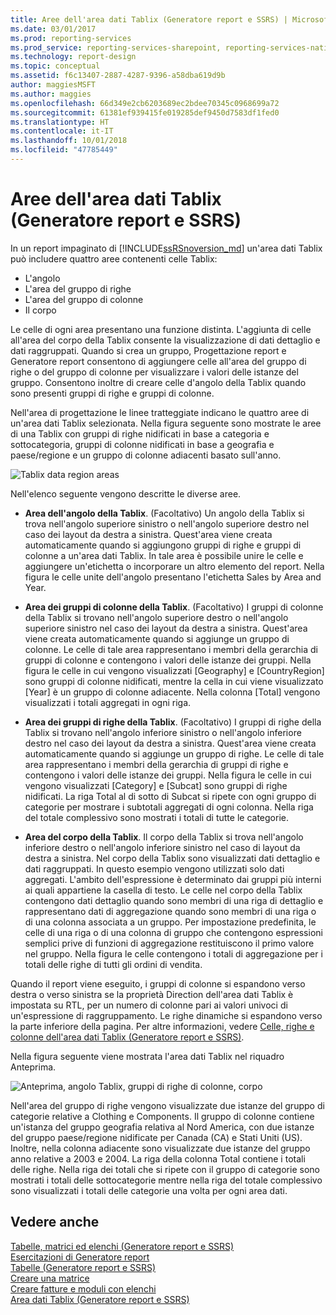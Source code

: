 ```yaml
---
title: Aree dell'area dati Tablix (Generatore report e SSRS) | Microsoft Docs
ms.date: 03/01/2017
ms.prod: reporting-services
ms.prod_service: reporting-services-sharepoint, reporting-services-native
ms.technology: report-design
ms.topic: conceptual
ms.assetid: f6c13407-2887-4287-9396-a58dba619d9b
author: maggiesMSFT
ms.author: maggies
ms.openlocfilehash: 66d349e2cb6203689ec2bdee70345c0968699a72
ms.sourcegitcommit: 61381ef939415fe019285def9450d7583df1fed0
ms.translationtype: HT
ms.contentlocale: it-IT
ms.lasthandoff: 10/01/2018
ms.locfileid: "47785449"
---
```

# <a name="tablix-data-region-areas-report-builder-and-ssrs"></a>Aree dell'area dati Tablix (Generatore report e SSRS)
 In un report impaginato di [!INCLUDE[ssRSnoversion_md](../../includes/ssrsnoversion-md.md)] un'area dati Tablix può includere quattro aree contenenti celle Tablix:   
* L'angolo  
* L'area del gruppo di righe  
* L'area del gruppo di colonne  
* Il corpo   
  
Le celle di ogni area presentano una funzione distinta. L'aggiunta di celle all'area del corpo della Tablix consente la visualizzazione di dati dettaglio e dati raggruppati. Quando si crea un gruppo, Progettazione report e Generatore report consentono di aggiungere celle all'area del gruppo di righe o del gruppo di colonne per visualizzare i valori delle istanze del gruppo. Consentono inoltre di creare celle d'angolo della Tablix quando sono presenti gruppi di righe e gruppi di colonne.  
  
Nell'area di progettazione le linee tratteggiate indicano le quattro aree di un'area dati Tablix selezionata. Nella figura seguente sono mostrate le aree di una Tablix con gruppi di righe nidificati in base a categoria e sottocategoria, gruppi di colonne nidificati in base a geografia e paese/regione e un gruppo di colonne adiacenti basato sull'anno.  
  
 ![Tablix data region areas](../../reporting-services/report-design/media/rs-tablixareas.gif "Tablix data region areas")  
  
 Nell'elenco seguente vengono descritte le diverse aree.  
  
-   **Area dell'angolo della Tablix**. (Facoltativo) Un angolo della Tablix si trova nell'angolo superiore sinistro o nell'angolo superiore destro nel caso dei layout da destra a sinistra. Quest'area viene creata automaticamente quando si aggiungono gruppi di righe e gruppi di colonne a un'area dati Tablix. In tale area è possibile unire le celle e aggiungere un'etichetta o incorporare un altro elemento del report. Nella figura le celle unite dell'angolo presentano l'etichetta Sales by Area and Year.  
  
-   **Area dei gruppi di colonne della Tablix**. (Facoltativo) I gruppi di colonne della Tablix si trovano nell'angolo superiore destro o nell'angolo superiore sinistro nel caso dei layout da destra a sinistra. Quest'area viene creata automaticamente quando si aggiunge un gruppo di colonne. Le celle di tale area rappresentano i membri della gerarchia di gruppi di colonne e contengono i valori delle istanze dei gruppi. Nella figura le celle in cui vengono visualizzati [Geography] e [CountryRegion] sono gruppi di colonne nidificati, mentre la cella in cui viene visualizzato [Year] è un gruppo di colonne adiacente. Nella colonna [Total] vengono visualizzati i totali aggregati in ogni riga.  
  
-   **Area dei gruppi di righe della Tablix**. (Facoltativo) I gruppi di righe della Tablix si trovano nell'angolo inferiore sinistro o nell'angolo inferiore destro nel caso dei layout da destra a sinistra. Quest'area viene creata automaticamente quando si aggiunge un gruppo di righe. Le celle di tale area rappresentano i membri della gerarchia di gruppi di righe e contengono i valori delle istanze dei gruppi. Nella figura le celle in cui vengono visualizzati [Category] e [Subcat] sono gruppi di righe nidificati. La riga Total al di sotto di Subcat si ripete con ogni gruppo di categorie per mostrare i subtotali aggregati di ogni colonna. Nella riga del totale complessivo sono mostrati i totali di tutte le categorie.  
  
-   **Area del corpo della Tablix**. Il corpo della Tablix si trova nell'angolo inferiore destro o nell'angolo inferiore sinistro nel caso di layout da destra a sinistra. Nel corpo della Tablix sono visualizzati dati dettaglio e dati raggruppati. In questo esempio vengono utilizzati solo dati aggregati. L'ambito dell'espressione è determinato dai gruppi più interni ai quali appartiene la casella di testo. Le celle nel corpo della Tablix contengono dati dettaglio quando sono membri di una riga di dettaglio e rappresentano dati di aggregazione quando sono membri di una riga o di una colonna associata a un gruppo. Per impostazione predefinita, le celle di una riga o di una colonna di gruppo che contengono espressioni semplici prive di funzioni di aggregazione restituiscono il primo valore nel gruppo. Nella figura le celle contengono i totali di aggregazione per i totali delle righe di tutti gli ordini di vendita.  
  
 Quando il report viene eseguito, i gruppi di colonne si espandono verso destra o verso sinistra se la proprietà Direction dell'area dati Tablix è impostata su RTL, per un numero di colonne pari ai valori univoci di un'espressione di raggruppamento. Le righe dinamiche si espandono verso la parte inferiore della pagina. Per altre informazioni, vedere [Celle, righe e colonne dell'area dati Tablix &#40;Generatore report e SSRS&#41;](../../reporting-services/report-design/tablix-data-region-cells-rows-and-columns-report-builder-and-ssrs.md).  
  
 Nella figura seguente viene mostrata l'area dati Tablix nel riquadro Anteprima.  
  
 ![Anteprima, angolo Tablix, gruppi di righe di colonne, corpo](../../reporting-services/report-design/media/rs-tablixareaspreview.gif "Anteprima, angolo Tablix, gruppi di righe di colonne, corpo")  
  
 Nell'area del gruppo di righe vengono visualizzate due istanze del gruppo di categorie relative a Clothing e Components. Il gruppo di colonne contiene un'istanza del gruppo geografia relativa al Nord America, con due istanze del gruppo paese/regione nidificate per Canada (CA) e Stati Uniti (US). Inoltre, nella colonna adiacente sono visualizzate due istanze del gruppo anno relative a 2003 e 2004. La riga della colonna Total contiene i totali delle righe. Nella riga dei totali che si ripete con il gruppo di categorie sono mostrati i totali delle sottocategorie mentre nella riga del totale complessivo sono visualizzati i totali delle categorie una volta per ogni area dati.  
  
## <a name="see-also"></a>Vedere anche  
 [Tabelle, matrici ed elenchi &#40;Generatore report e SSRS&#41;](../../reporting-services/report-design/tables-matrices-and-lists-report-builder-and-ssrs.md)   
 [Esercitazioni di Generatore report](../../reporting-services/report-builder-tutorials.md)   
 [Tabelle &#40;Generatore report e SSRS&#41;](../../reporting-services/report-design/tables-report-builder-and-ssrs.md)   
 [Creare una matrice](../../reporting-services/report-design/create-a-matrix-report-builder-and-ssrs.md)   
 [Creare fatture e moduli con elenchi](../../reporting-services/report-design/create-invoices-and-forms-with-lists-report-builder-and-ssrs.md)   
 [Area dati Tablix &#40;Generatore report e SSRS&#41;](../../reporting-services/report-design/tablix-data-region-report-builder-and-ssrs.md)  
  
  
